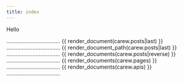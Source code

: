 ```yaml
---
title: index
---
```


Hello

...................................
{{ render_document(carew.posts|last) }}
...................................
{{ render_document_path(carew.posts|last) }}
...................................
{{ render_documents(carew.posts|reverse) }}
...................................
{{ render_documents(carew.pages) }}
...................................
{{ render_documents(carew.apis) }}
...................................
